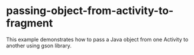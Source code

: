 # passing-object-from-activity-to-fragment
This example demonstrates how to pass a Java object from one Activity to another using gson library.
